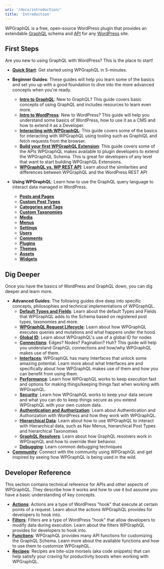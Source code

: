 ```yaml
---
uri: '/docs/introduction/'
title: 'Introduction'
---
```


WPGraphQL is a free, open-source WordPress plugin that provides an extendable [GraphQL](/glossary/graphql/) schema and [API](/glossary/api/) for any [WordPress](/docs/intro-to-wordpress/) site.

## First Steps

Are you new to using GraphQL with WordPress? This is the place to start!

- **[Quick Start](/docs/quick-start/)**: Get started using WPGraphQL in 5-minutes.
- **Beginner Guides**: These guides will help you learn some of the basics and set you up with a good foundation to dive into the more advanced concepts when you're ready.

  - **[Intro to GraphQL](/docs/intro-to-graphql/)**: New to GraphQL? This guide covers basic concepts of using GraphQL and includes resources to learn even more.
  - **[Intro to WordPress](/docs/intro-to-wordpress/)**: New to WordPress? This guide will help you understand some basics of WordPress, how to use it as a CMS and how to extend it as a Developer.
  - **[Interacting with WPGraphQL](/docs/interacting-with-wpgraphql/)**: This guide covers some of the basics for interacting with WPGraphQL using tooling such as GraphiQL and fetch requests from the browser.
  - **[Build your first WPGraphQL Extension](/docs/build-your-first-wpgraphql-extension/)**: This guide covers some of the APIs WPGraphQL makes available to plugin developers to extend the WPGraphQL Schema. This is great for developers of any level that want to start building WPGraphQL Extensions.
  - **[WPGraphQL vs. WP REST API](/docs/wpgraphql-vs-wp-rest-api/)**: Learn about the similarities and differences between WPGraphQL and the WordPress REST API

- **Using WPGraphQL**: Learn how to use the GraphQL query language to interact data managed in WordPress.

  - **[Posts and Pages](/docs/posts-and-pages/)**
  - **[Custom Post Types](/docs/custom-post-types/)**
  - **[Categories and Tags](/docs/categories-and-tags/)**
  - **[Custom Taxonomies](/docs/custom-taxonomies/)**
  - **[Media](/docs/media/)**
  - **[Menus](/docs/menus/)**
  - **[Settings](/docs/settings/)**
  - **[Users](/docs/users/)**
  - **[Comments](/docs/comments/)**
  - **[Plugins](/docs/plugins/)**
  - **[Themes](/actions/graphql_init/)**
  - **[Assets](/docs/assets/)**
  - **[Widgets](/docs/widgets/)**

## Dig Deeper

Once you have the basics of WordPress and GraphQL down, you can dig deeper and learn more.

- **Advanced Guides**: The following guides dive deep into specific concepts, philosophies and technical implementations of WPGraphQL.
  - **[Default Types and Fields](/docs/default-types-and-fields/)**: Learn about the default Types and Fields that WPGraphQL adds to the Schema based on registered post types, taxonomies and more.
  - **[WPGraphQL Request Lifecycle](/docs/wpgraphql-request-lifecycle/)**: Learn about how WPGraphQL executes queries and mutations and what happens under the hood.
  - **[Global ID](/docs/global-id/)**: Learn about WPGraphQL's use of a global ID for nodes
  - **[Connections](/docs/connections/)**: Edges? Nodes? Pagination? Huh? This guide will help you understand GraphQL connections and how/why WPGraphQL makes use of them.
  - **[Interfaces](/docs/interfaces/)**: WPGraphQL has many Interfaces that unlock some amazing potential. Learn more about what Interfaces are and specifically about how WPGraphQL makes use of them and how you can benefit from using them.
  - **[Performance](/docs/performance/)**: Learn how WPGraphQL works to keep execution fast and options for making things/keeping things fast when working with WPGraphQL.
  - **[Security](/docs/security/)**: Learn how WPGraphQL works to keep your data secure and what you can do to keep things secure as you extend WPGraphQL with your own custom data.
  - **[Authentication and Authorization](/docs/authentication-and-authorization/)**: Learn about Authentication and Authorization with WordPress and how they work with WPGraphQL.
  - **[Hierarchical Data](/docs/hierarchical-data/)**: Learn about how to use WPGraphQL to interact with Hierarchical data, such as Nav Menus, hierarchical Post Types and hierarchical Taxonomies
  - **[GraphQL Resolvers](/docs/graphql-resolvers/)**: Learn about how GraphQL resolvers work in WPGraphQL and how to override their behavior.
  - **[Debugging](debugging)**: Learn common debugging techniques
- **[Community](/community/)**: Connect with the community using WPGraphQL and get inspired by seeing how WPGraphQL is being used in the wild.

## Developer Reference

This section contains technical reference for APIs and other aspects of WPGraphQL. They describe how it works and how to use it but assume you have a basic understanding of key concepts.

- **[Actions](/actions)**: Actions are a type of WordPress "hook" that execute at certain points of a request. Learn about the actions WPGraphQL provides for developers to hook into.
- **[Filters](/filters)**: Filters are a type of WordPress "hook" that allow developers to modify data during execution. Learn about the filters WPGraphQL provides for developers to hook into.
- **[Functions](/functions)**: WPGraphQL provides many API functions for customizing the GraphQL Schema. Learn more about the available functions and how to use them to customize WPGraphQL.
- **[Recipes](/recipes)**: Recipes are bite-size morsels (aka code snippets) that can help satisfy your craving for productivity boosts when working with WPGraphQL.
